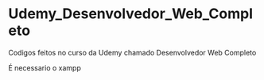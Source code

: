 # Udemy_Desenvolvedor_Web_Completo
Codigos feitos no curso da Udemy chamado Desenvolvedor Web Completo

É necessario o xampp